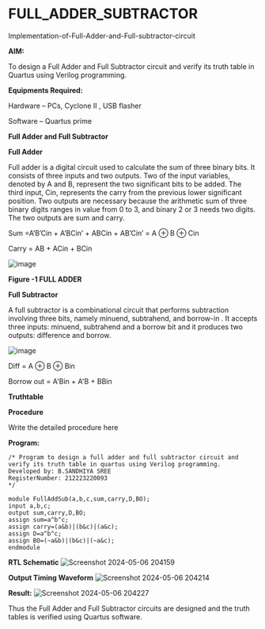 # FULL_ADDER_SUBTRACTOR

Implementation-of-Full-Adder-and-Full-subtractor-circuit

**AIM:**

To design a Full Adder and Full Subtractor circuit and verify its truth table in Quartus using Verilog programming.

**Equipments Required:**

Hardware – PCs, Cyclone II , USB flasher

Software – Quartus prime

**Full Adder and Full Subtractor**

**Full Adder**

Full adder is a digital circuit used to calculate the sum of three binary bits. It consists of three inputs and two outputs. Two of the input variables, denoted by A and B, represent the two significant bits to be added. The third input, Cin, represents the carry from the previous lower significant position. Two outputs are necessary because the arithmetic sum of three binary digits ranges in value from 0 to 3, and binary 2 or 3 needs two digits. The two outputs are sum and carry.

Sum =A’B’Cin + A’BCin’ + ABCin + AB’Cin’ = A ⊕ B ⊕ Cin 

Carry = AB + ACin + BCin

![image](https://github.com/naavaneetha/FULL_ADDER_SUBTRACTOR/assets/154305477/0f30ba51-5ffb-4198-845f-18e054f675e7)

**Figure -1 FULL ADDER**

**Full Subtractor**

A full subtractor is a combinational circuit that performs subtraction involving three bits, namely minuend, subtrahend, and borrow-in . It accepts three inputs: minuend, subtrahend and a borrow bit and it produces two outputs: difference and borrow.

![image](https://github.com/naavaneetha/FULL_ADDER_SUBTRACTOR/assets/154305477/02b24f51-ab51-4304-9ad6-7b81ffc1ead5)

Diff = A ⊕ B ⊕ Bin 

Borrow out = A'Bin + A'B + BBin

**Truthtable**

**Procedure**

Write the detailed procedure here

**Program:**
```
/* Program to design a full adder and full subtractor circuit and verify its truth table in quartus using Verilog programming. 
Developed by: B.SANDHIYA SREE
RegisterNumber: 212223220093
*/

module FullAddSub(a,b,c,sum,carry,D,BO);
input a,b,c;
output sum,carry,D,BO;
assign sum=a^b^c;
assign carry=(a&b)|(b&c)|(a&c);
assign D=a^b^c;
assign BO=(~a&b)|(b&c)|(~a&c);
endmodule
```
**RTL Schematic**
![Screenshot 2024-05-06 204159](https://github.com/Sandhniya/FULL_ADDER_SUBTRACTOR/assets/151395890/8177f633-8450-464f-bf6f-843cb8959319)


**Output Timing Waveform**
![Screenshot 2024-05-06 204214](https://github.com/Sandhniya/FULL_ADDER_SUBTRACTOR/assets/151395890/77359ad7-b187-4ea8-be11-9cdb7932112e)


**Result:**
![Screenshot 2024-05-06 204227](https://github.com/Sandhniya/FULL_ADDER_SUBTRACTOR/assets/151395890/40d3f7cd-4ca8-4783-8461-12e1359f91f8)

Thus the Full Adder and Full Subtractor circuits are designed and the truth tables is verified using Quartus software.



